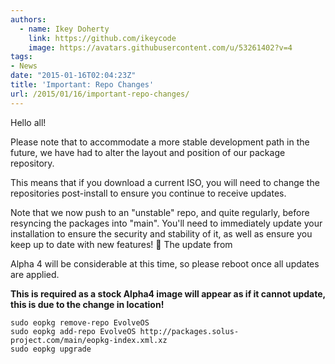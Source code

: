 ```yaml
---
authors:
  - name: Ikey Doherty
    link: https://github.com/ikeycode
    image: https://avatars.githubusercontent.com/u/53261402?v=4
tags:
- News
date: "2015-01-16T02:04:23Z"
title: 'Important: Repo Changes'
url: /2015/01/16/important-repo-changes/
---
```


Hello all!

Please note that to accommodate a more stable development path in the future, we have had to alter the layout and position of our package repository.

This means that if you download a current ISO, you will need to change the repositories post-install to ensure you continue to receive updates.

Note that we now push to an "unstable" repo, and quite regularly, before resyncing the packages into "main". You'll need to immediately update your installation 
to ensure the security and stability of it, as well as ensure you keep up to date with new features! 🙂 The update from

Alpha 4 will be considerable at this time, so please reboot once all updates are applied.

**This is required as a stock Alpha4 image will appear as if it cannot update, this is due to the change in location!**

```
sudo eopkg remove-repo EvolveOS
sudo eopkg add-repo EvolveOS http://packages.solus-project.com/main/eopkg-index.xml.xz
sudo eopkg upgrade
```